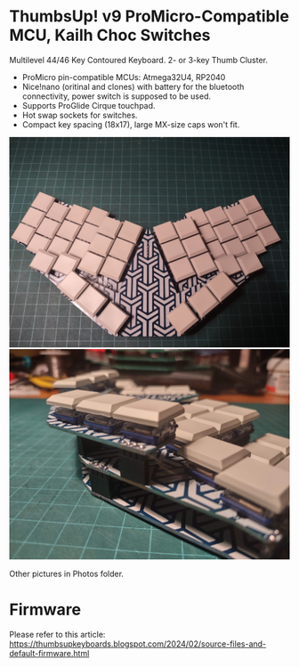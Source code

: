 # ThumbsUp! v9 ProMicro-Compatible MCU, Kailh Choc Switches

Multilevel 44/46 Key Contoured Keyboard.
2- or 3-key Thumb Cluster.

* ProMicro pin-compatible MCUs: Atmega32U4, RP2040
* Nice!nano (oritinal and clones) with battery for the bluetooth connectivity, power switch is supposed to be used.
* Supports ProGlide Cirque touchpad.
* Hot swap sockets for switches.
* Compact key spacing (18x17), large MX-size caps won't fit.

![Main view](https://github.com/ak66666/ThumbsUpUnsplitV9/blob/main/Photos/IMG_20240110_212132487.jpg)
![3-key cluster stick out/hangs over the other plates](https://github.com/ak66666/ThumbsUpUnsplitV9/blob/main/Photos/IMG_20240110_212153194_HDR.jpg)

Other pictures in Photos folder.

# Firmware

Please refer to this article:
https://thumbsupkeyboards.blogspot.com/2024/02/source-files-and-default-firmware.html


